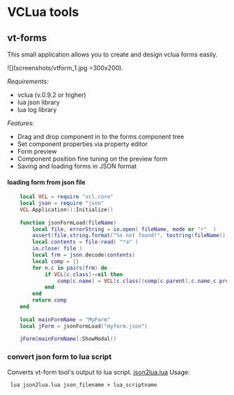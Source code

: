 # VCLua tools

## vt-forms
This small application allows you to create and design vclua forms easily.

![](screenshots/vtform_1.jpg =300x200).

_Requirements:_
 - vclua (v.0.9.2 or higher)
 - lua json library
 - lua log library

_Features:_
 - Drag and drop component  in to the forms component tree
 - Set component properties via property editor
 - Form preview
 - Component position fine tuning on the preview form
 - Saving and loading forms in JSON format

#### loading form from json file    
```lua
    local VCL = require "vcl.core"
    local json = require "json"
    VCL.Application():Initialize()
    
    function jsonFormLoad(fileName) 
    	local file, errorString = io.open( fileName, mode or "r"  )
    	assert(file,string.format("%s not found!", tostring(fileName)))
    	local contents = file:read( "*a" )
    	io.close( file )
    	local frm = json.decode(contents)
    	local comp = {}
    	for n,c in pairs(frm) do
    		if VCL[c.class]~=nil then
    			comp[c.name] = VCL[c.class](comp[c.parent],c.name,c.props)
    		end
    	end
    	return comp
    end
    
    local mainFormName = "MyForm"
    local jForm = jsonFormLoad("myform.json")
    
    jForm[mainFormName]:ShowModal()
```
### convert json form to lua script
Converts vt-form tool's output to lua script.
[json2lua.lua](utils/json2lua.lua)
Usage:
```
 lua json2lua.lua json_filename > lua_scriptname
 ```
